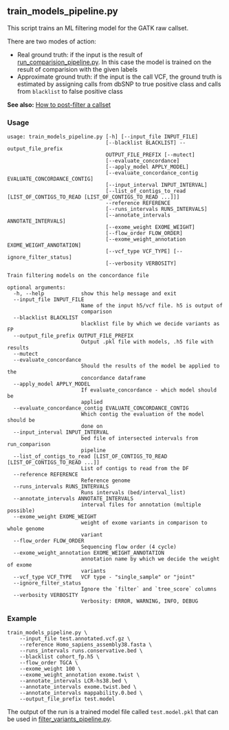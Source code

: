 ## train_models_pipeline.py

This script trains an ML filtering model for the GATK raw callset. 

There are two modes of action: 

- Real ground truth: if the input is the result of [run_comparision_pipeline.py](run_comparison_pipeline.md). 
In this case the model is trained on the result of comparision with the given labels
- Approximate ground truth: if the input is the call VCF, the ground truth is estimated by assigning 
calls from dbSNP to true positive class and calls from `blacklist` to false positive class

**See also:** [How to post-filter a callset](howto-callset-filter.md)

### Usage 

```
usage: train_models_pipeline.py [-h] [--input_file INPUT_FILE]
                                [--blacklist BLACKLIST] --output_file_prefix
                                OUTPUT_FILE_PREFIX [--mutect]
                                [--evaluate_concordance]
                                [--apply_model APPLY_MODEL]
                                [--evaluate_concordance_contig EVALUATE_CONCORDANCE_CONTIG]
                                [--input_interval INPUT_INTERVAL]
                                [--list_of_contigs_to_read [LIST_OF_CONTIGS_TO_READ [LIST_OF_CONTIGS_TO_READ ...]]]
                                --reference REFERENCE
                                [--runs_intervals RUNS_INTERVALS]
                                [--annotate_intervals ANNOTATE_INTERVALS]
                                [--exome_weight EXOME_WEIGHT]
                                [--flow_order FLOW_ORDER]
                                [--exome_weight_annotation EXOME_WEIGHT_ANNOTATION]
                                [--vcf_type VCF_TYPE] [--ignore_filter_status]
                                [--verbosity VERBOSITY]

Train filtering models on the concordance file

optional arguments:
  -h, --help            show this help message and exit
  --input_file INPUT_FILE
                        Name of the input h5/vcf file. h5 is output of
                        comparison
  --blacklist BLACKLIST
                        blacklist file by which we decide variants as FP
  --output_file_prefix OUTPUT_FILE_PREFIX
                        Output .pkl file with models, .h5 file with results
  --mutect
  --evaluate_concordance
                        Should the results of the model be applied to the
                        concordance dataframe
  --apply_model APPLY_MODEL
                        If evaluate_concordance - which model should be
                        applied
  --evaluate_concordance_contig EVALUATE_CONCORDANCE_CONTIG
                        Which contig the evaluation of the model should be
                        done on
  --input_interval INPUT_INTERVAL
                        bed file of intersected intervals from run_comparison
                        pipeline
  --list_of_contigs_to_read [LIST_OF_CONTIGS_TO_READ [LIST_OF_CONTIGS_TO_READ ...]]
                        List of contigs to read from the DF
  --reference REFERENCE
                        Reference genome
  --runs_intervals RUNS_INTERVALS
                        Runs intervals (bed/interval_list)
  --annotate_intervals ANNOTATE_INTERVALS
                        interval files for annotation (multiple possible)
  --exome_weight EXOME_WEIGHT
                        weight of exome variants in comparison to whole genome
                        variant
  --flow_order FLOW_ORDER
                        Sequencing flow order (4 cycle)
  --exome_weight_annotation EXOME_WEIGHT_ANNOTATION
                        annotation name by which we decide the weight of exome
                        variants
  --vcf_type VCF_TYPE   VCF type - "single_sample" or "joint"
  --ignore_filter_status
                        Ignore the `filter` and `tree_score` columns
  --verbosity VERBOSITY
                        Verbosity: ERROR, WARNING, INFO, DEBUG
```

### Example 

```
train_models_pipeline.py \
    --input_file test.annotated.vcf.gz \
    --reference Homo_sapiens_assembly38.fasta \
    --runs_intervals runs.conservative.bed \
    --blacklist cohort_fp.h5 \
    --flow_order TGCA \
    --exome_weight 100 \
    --exome_weight_annotation exome.twist \
    --annotate_intervals LCR-hs38.bed \
    --annotate_intervals exome.twist.bed \
    --annotate_intervals mappability.0.bed \
    --output_file_prefix test.model  
```

The output of the run is a trained model file called `test.model.pkl` that can be used in [filter_variants_pipeline.py](filter_variants_pipeline.md). 